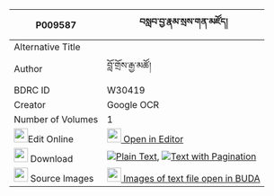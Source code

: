 |P009587|བསླབ་བྱ་རྣམ་སྲས་གན་མཛོད། 
| --- | --- 
|Alternative Title |
|Author| བློ་གྲོས་རྒྱ་མཚོ།
|BDRC ID | W30419
|Creator | Google OCR
|Number of Volumes| 1
|<img width="25" src="https://img.icons8.com/color/25/000000/edit-property.png">Edit Online| [<img width="25" src="https://avatars.githubusercontent.com/u/45091458?s=200&v=4"> Open in Editor](http://editor.openpecha.org/P009587)
|<img width="25" src="https://img.icons8.com/fluent/48/000000/download-2.png"/>  Download | [![](https://img.icons8.com/color/20/000000/txt.png)Plain Text](https://github.com/Openpecha/P009587/releases/download/v2/labja_namse_gendzo_plain_P009587.zip), [![](https://img.icons8.com/color/20/000000/txt.png)Text with Pagination](https://github.com/Openpecha/P009587/releases/download/v2/labja_namse_gendzo_pages_P009587.zip)
|<img width="25" src="https://img.icons8.com/plasticine/100/000000/pictures-folder.png"/>  Source Images | [<img width="25" src="https://library.bdrc.io/icons/BUDA-small.svg"> Images of text file open in BUDA](https://library.bdrc.io/show/bdr:W30419)